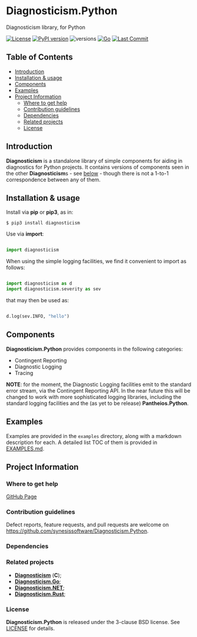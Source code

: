 # Diagnosticism.Python <!-- omit from toc -->

Diagnosticism library, for Python

<!--
[![CircleCI](https://circleci.com/gh/google/diagnosticism.svg?style=svg)](https://circleci.com/gh/google/diagnosticism)
-->
[![License](https://img.shields.io/badge/License-BSD_3--Clause-blue.svg)](https://opensource.org/licenses/BSD-3-Clause)
[![PyPI version](https://badge.fury.io/py/diagnosticism.svg)](https://badge.fury.io/py/diagnosticism)
![versions](https://img.shields.io/pypi/pyversions/diagnosticism.svg)
[![Go](https://github.com/synesissoftware/Diagnosticism.Python/actions/workflows/go.yml/badge.svg)](https://github.com/synesissoftware/Diagnosticism.Python/actions/workflows/go.yml)
[![Last Commit](https://img.shields.io/github/last-commit/synesissoftware/Diagnosticism.Python)](https://github.com/synesissoftware/Diagnosticism.Python/commits/master)


## Table of Contents <!-- omit from toc -->

- [Introduction](#introduction)
- [Installation \& usage](#installation--usage)
- [Components](#components)
- [Examples](#examples)
- [Project Information](#project-information)
	- [Where to get help](#where-to-get-help)
	- [Contribution guidelines](#contribution-guidelines)
	- [Dependencies](#dependencies)
	- [Related projects](#related-projects)
	- [License](#license)


## Introduction

**Diagnosticism** is a standalone library of simple components for aiding in diagnostics for Python projects. It contains versions of components seen in the other **Diagnosticism**s - see [below](#related-projects) - though there is not a 1-to-1 correspondence between any of them.


## Installation & usage

Install via **pip** or **pip3**, as in:

```
$ pip3 install diagnosticism
```

Use via **import**:

```Python

import diagnosticism
```

When using the simple logging facilities, we find it convenient to import as follows:

```Python

import diagnosticism as d
import diagnosticism.severity as sev
```

that may then be used as:

```Python

d.log(sev.INFO, "hello")
```



## Components

**Diagnosticism.Python** provides components in the following categories:

* Contingent Reporting
* Diagnostic Logging
* Tracing

**NOTE**: for the moment, the Diagnostic Logging facilities emit to the standard error stream, via the Contingent Reporting API. In the near future this will be changed to work with more sophisticated logging libraries, including the standard logging facilities and the (as yet to be release) **Pantheios.Python**.


## Examples

Examples are provided in the ```examples``` directory, along with a markdown description for each. A detailed list TOC of them is provided in [EXAMPLES.md](./EXAMPLES.md).


## Project Information


### Where to get help

[GitHub Page](https://github.com/synesissoftware/Diagnosticism.Python "GitHub Page")


### Contribution guidelines

Defect reports, feature requests, and pull requests are welcome on https://github.com/synesissoftware/Diagnosticism.Python.


### Dependencies


### Related projects

* [**Diagnosticism**](https://github.com/synesissoftware/Diagnosticism/) (**C**);
* [**Diagnosticism.Go**](https://github.com/synesissoftware/Diagnosticism.Go/);
* [**Diagnosticism.NET**](https://github.com/synesissoftware/Diagnosticism.NET/);
* [**Diagnosticism.Rust**](https://github.com/synesissoftware/Diagnosticism.Rust/);


### License

**Diagnosticism.Python** is released under the 3-clause BSD license. See [LICENSE](./LICENSE) for details.


<!-- ########################### end of file ########################### -->

